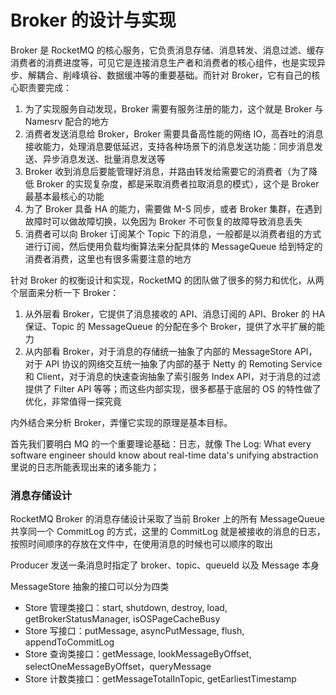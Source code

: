 # Broker 的设计与实现

Broker 是 RocketMQ 的核心服务，它负责消息存储、消息转发、消息过滤、缓存消费者的消费进度等，可见它是连接消息生产者和消费者的核心组件，也是实现异步、解耦合、削峰填谷、数据缓冲等的重要基础。而针对 Broker，它有自己的核心职责要完成：

1. 为了实现服务自动发现，Broker 需要有服务注册的能力，这个就是 Broker 与 Namesrv 配合的地方
2. 消费者发送消息给  Broker，Broker 需要具备高性能的网络 IO，高吞吐的消息接收能力，处理消息要低延迟，支持各种场景下的消息发送功能：同步消息发送、异步消息发送、批量消息发送等
3. Broker 收到消息后要能管理好消息，并路由转发给需要它的消费者（为了降低 Broker 的实现复杂度，都是采取消费者拉取消息的模式），这个是 Broker 最基本最核心的功能
4. 为了 Broker 具备 HA 的能力，需要做 M-S 同步，或者 Broker 集群，在遇到故障时可以做故障切换，以免因为 Broker 不可恢复的故障导致消息丢失
5. 消费者可以向 Broker 订阅某个 Topic 下的消息，一般都是以消费者组的方式进行订阅，然后使用负载均衡算法来分配具体的 MessageQueue 给到特定的消费者消费，这里也有很多需要注意的地方

针对 Broker 的权衡设计和实现，RocketMQ 的团队做了很多的努力和优化，从两个层面来分析一下 Broker：

1. 从外层看 Broker，它提供了消息接收的 API、消息订阅的 API、Broker 的 HA 保证、Topic 的 MessageQueue 的分配在多个 Broker，提供了水平扩展的能力
2. 从内部看 Broker，对于消息的存储统一抽象了内部的 MessageStore API，对于 API 协议的网络交互统一抽象了内部的基于 Netty 的 Remoting Service 和 Client，对于消息的快速查询抽象了索引服务 Index API，对于消息的过滤提供了 Filter API 等等；而这些内部实现，很多都基于底层的 OS 的特性做了优化，非常值得一探究竟

内外结合来分析 Broker，弄懂它实现的原理是基本目标。

首先我们要明白 MQ 的一个重要理论基础：日志，就像 The Log: What every software engineer should know about real-time data's unifying abstraction 里说的日志所能表现出来的诸多能力；

### 消息存储设计

RocketMQ Broker 的消息存储设计采取了当前 Broker 上的所有 MessageQueue 共享同一个 CommitLog 的方式，这里的 CommitLog 就是被接收的消息的日志，按照时间顺序的存放在文件中，在使用消息的时候也可以顺序的取出

Producer 发送一条消息时指定了 broker、topic、queueId 以及 Message 本身

MessageStore 抽象的接口可以分为四类

* Store 管理类接口：start, shutdown, destroy, load, getBrokerStatusManager, isOSPageCacheBusy
* Store 写接口：putMessage, asyncPutMessage, flush, appendToCommitLog
* Store 查询类接口：getMessage, lookMessageByOffset, selectOneMessageByOffset，queryMessage
* Store 计数类接口：getMessageTotalInTopic, getEarliestTimestamp







